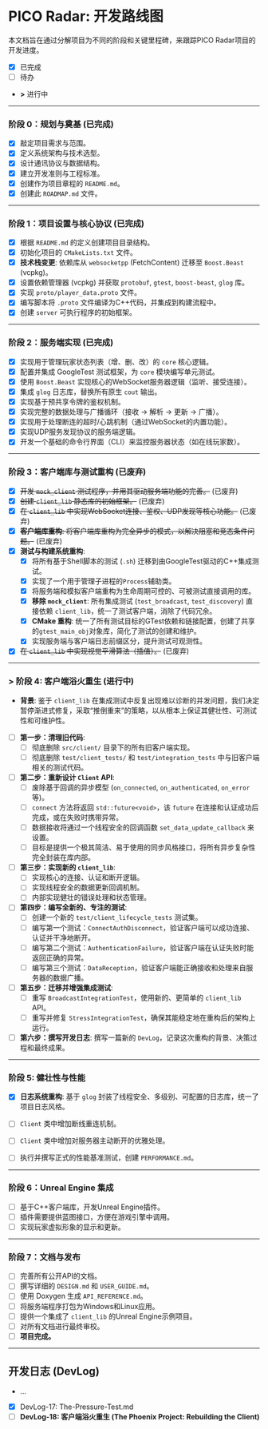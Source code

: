 # PICO Radar: 开发路线图

本文档旨在通过分解项目为不同的阶段和关键里程碑，来跟踪PICO Radar项目的开发进度。

-   [x] 已完成
-   [ ] 待办
-   **>** 进行中

---

### 阶段 0：规划与奠基 (已完成)

*   [x] 敲定项目需求与范围。
*   [x] 定义系统架构与技术选型。
*   [x] 设计通讯协议与数据结构。
*   [x] 建立开发准则与工程标准。
*   [x] 创建作为项目章程的 `README.md`。
*   [x] 创建此 `ROADMAP.md` 文件。

---

### 阶段 1：项目设置与核心协议 (已完成)

*   [x] 根据 `README.md` 的定义创建项目目录结构。
*   [x] 初始化项目的 `CMakeLists.txt` 文件。
*   [x] **技术栈变更**: 依赖库从 `websocketpp` (FetchContent) 迁移至 `Boost.Beast` (vcpkg)。
*   [x] 设置依赖管理器 (vcpkg) 并获取 `protobuf`, `gtest`, `boost-beast`, `glog` 库。
*   [x] 实现 `proto/player_data.proto` 文件。
*   [x] 编写脚本将 `.proto` 文件编译为C++代码，并集成到构建流程中。
*   [x] 创建 `server` 可执行程序的初始框架。

---

### 阶段 2：服务端实现 (已完成)

*   [x] 实现用于管理玩家状态列表（增、删、改）的 `core` 核心逻辑。
*   [x] 配置并集成 GoogleTest 测试框架，为 `core` 模块编写单元测试。
*   [x] 使用 `Boost.Beast` 实现核心的WebSocket服务器逻辑（监听、接受连接）。
*   [x] 集成 `glog` 日志库，替换所有原生 `cout` 输出。
*   [x] 实现基于预共享令牌的鉴权机制。
*   [x] 实现完整的数据处理与广播循环（接收 -> 解析 -> 更新 -> 广播）。
*   [x] 实现用于处理断连的超时/心跳机制（通过WebSocket的内置功能）。
*   [x] 实现UDP服务发现协议的服务端逻辑。
*   [x] 开发一个基础的命令行界面（CLI）来监控服务器状态（如在线玩家数）。

---

### 阶段 3：客户端库与测试重构 (已废弃)

*   [x] ~~开发 `mock_client` 测试程序，并用其驱动服务端功能的完善。~~ (已废弃)
*   [x] ~~创建 `client_lib` 静态库的初始框架。~~ (已废弃)
*   [x] ~~在 `client_lib` 中实现WebSocket连接、鉴权、UDP发现等核心功能。~~ (已废弃)
*   [x] ~~**客户端库重构**: 将客户端库重构为完全异步的模式，以解决阻塞和竞态条件问题。~~ (已废弃)
*   [x] **测试与构建系统重构**:
    *   [x] 将所有基于Shell脚本的测试 (`.sh`) 迁移到由GoogleTest驱动的C++集成测试。
    *   [x] 实现了一个用于管理子进程的`Process`辅助类。
    *   [x] 将服务端和模拟客户端重构为生命周期可控的、可被测试直接调用的库。
    *   [x] **移除 `mock_client`**: 所有集成测试 (`test_broadcast`, `test_discovery`) 直接依赖 `client_lib`，统一了测试客户端，消除了代码冗余。
    *   [x] **CMake 重构**: 统一了所有测试目标的GTest依赖和链接配置，创建了共享的`gtest_main_obj`对象库，简化了测试的创建和维护。
    *   [x] 实现服务端与客户端日志前缀区分，提升测试可观测性。
*   [x] ~~在 `client_lib` 中实现视觉平滑算法（插值）。~~ (已废弃)

---

### **> 阶段 4: 客户端浴火重生 (进行中)**

*   **背景**: 鉴于 `client_lib` 在集成测试中反复出现难以诊断的并发问题，我们决定暂停渐进式修复，采取“推倒重来”的策略，以从根本上保证其健壮性、可测试性和可维护性。
*   [ ] **第一步：清理旧代码**: 
    *   [ ] 彻底删除 `src/client/` 目录下的所有旧客户端实现。
    *   [ ] 彻底删除 `test/client_tests/` 和 `test/integration_tests` 中与旧客户端相关的测试代码。
*   [ ] **第二步：重新设计 `Client` API**:
    *   [ ] 废除基于回调的异步模型 (`on_connected`, `on_authenticated`, `on_error` 等)。
    *   [ ] `connect` 方法将返回 `std::future<void>`，该 `future` 在连接和认证成功后完成，或在失败时携带异常。
    *   [ ] 数据接收将通过一个线程安全的回调函数 `set_data_update_callback` 来设置。
    *   [ ] 目标是提供一个极其简洁、易于使用的同步风格接口，将所有异步复杂性完全封装在库内部。
*   [ ] **第三步：实现新的 `client_lib`**:
    *   [ ] 实现核心的连接、认证和断开逻辑。
    *   [ ] 实现线程安全的数据更新回调机制。
    *   [ ] 内部实现健壮的错误处理和状态管理。
*   [ ] **第四步：编写全新的、专注的测试**:
    *   [ ] 创建一个新的 `test/client_lifecycle_tests` 测试集。
    *   [ ] 编写第一个测试：`ConnectAuthDisconnect`，验证客户端可以成功连接、认证并干净地断开。
    *   [ ] 编写第二个测试：`AuthenticationFailure`，验证客户端在认证失败时能返回正确的异常。
    *   [ ] 编写第三个测试：`DataReception`，验证客户端能正确接收和处理来自服务器的数据广播。
*   [ ] **第五步：迁移并增强集成测试**:
    *   [ ] 重写 `BroadcastIntegrationTest`，使用新的、更简单的 `client_lib` API。
    *   [ ] 重写并修复 `StressIntegrationTest`，确保其能稳定地在重构后的架构上运行。
*   [ ] **第六步：撰写开发日志**: 撰写一篇新的 `DevLog`，记录这次重构的背景、决策过程和最终成果。

---

### 阶段 5: 健壮性与性能

*   [x] **日志系统重构**: 基于 `glog` 封装了线程安全、多级别、可配置的日志库，统一了项目日志风格。
*   [ ] `Client` 类中增加断线重连机制。
*   [ ] `Client` 类中增加对服务器主动断开的优雅处理。
*   [ ] 执行并撰写正式的性能基准测试，创建 `PERFORMANCE.md`。


---

### 阶段 6：Unreal Engine 集成

*   [ ] 基于C++客户端库，开发Unreal Engine插件。
*   [ ] 插件需要提供蓝图接口，方便在游戏引擎中调用。
*   [ ] 实现玩家虚拟形象的显示和更新。

---

### 阶段 7：文档与发布

*   [ ] 完善所有公开API的文档。
*   [ ] 撰写详细的 `DESIGN.md` 和 `USER_GUIDE.md`。
*   [ ] 使用 Doxygen 生成 `API_REFERENCE.md`。
*   [ ] 将服务端程序打包为Windows和Linux应用。
*   [ ] 提供一个集成了 `client_lib` 的Unreal Engine示例项目。
*   [ ] 对所有文档进行最终审校。
*   [ ] **项目完成。**

---

## 开发日志 (DevLog)

*   ...
*   [x] DevLog-17: The-Pressure-Test.md
*   [ ] **DevLog-18: 客户端浴火重生 (The Phoenix Project: Rebuilding the Client)**
